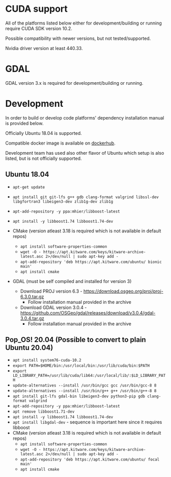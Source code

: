 # CUDA support

All of the platforms listed below either for development/building or running require CUDA SDK version 10.2.

Possible compatibility with newer versions, but not tested/supported.

Nvidia driver version at least 440.33.

# GDAL

GDAL version 3.x is required for development/building or running.

# Development

In order to build or develop code platforms' dependency installation manual is provided below.

Officially Ubuntu 18.04 is supported.

Compatible docker image is available on [dockerhub](https://hub.docker.com/repository/docker/cgialus/alus-devel).

Development team has used also other flavor of Ubuntu which setup is also listed, but is not officially supported.

## Ubuntu 18.04


* ``apt-get update``
* ``apt install git git-lfs g++ gdb clang-format valgrind libssl-dev libgfortran3 libeigen3-dev zlib1g-dev zlib1g``
* ``apt-add-repository -y ppa:mhier/libboost-latest``
* ``apt install -y libboost1.74 libboost1.74-dev``
* CMake (version atleast 3.18 is required which is not available in default repos)
  * ``apt install software-properties-common``
  * ``wget -O - https://apt.kitware.com/keys/kitware-archive-latest.asc 2>/dev/null | sudo apt-key add -``
  * ``apt-add-repository 'deb https://apt.kitware.com/ubuntu/ bionic main'``
  * ``apt install cmake``
  
* GDAL (must be self compiled and installed for version 3)
  * Download PROJ version 6.3 - https://download.osgeo.org/proj/proj-6.3.0.tar.gz
    * Follow installation manual provided in the archive
  * Download GDAL version 3.0.4 - https://github.com/OSGeo/gdal/releases/download/v3.0.4/gdal-3.0.4.tar.gz
    * Follow installation manual provided in the archive

## Pop_OS! 20.04 (Possible to convert to plain Ubuntu 20.04)

* ``apt install system76-cuda-10.2``
* ``export PATH=$HOME/bin:/usr/local/bin:/usr/lib/cuda/bin:$PATH``
* ``export LD_LIBRARY_PATH=/usr/lib/cuda/lib64:/usr/local/lib/:$LD_LIBRARY_PATH``
* ``update-alternatives --install /usr/bin/gcc gcc /usr/bin/gcc-8 8``
* ``update-alternatives --install /usr/bin/g++ g++ /usr/bin/g++-8 8``
* ``apt install git-lfs gdal-bin libeigen3-dev python3-pip gdb clang-format valgrind``
* ``apt-add-repository -y ppa:mhier/libboost-latest``
* ``apt remove libboost1.71-dev``
* ``apt install -y libboost1.74 libboost1.74-dev``
* ``apt install libgdal-dev`` - sequence is important here since it requires libboost
* CMake (version atleast 3.18 is required which is not available in default repos)
  * ``apt install software-properties-common``
  * ``wget -O - https://apt.kitware.com/keys/kitware-archive-latest.asc 2>/dev/null | sudo apt-key add -``
  * ``apt-add-repository 'deb https://apt.kitware.com/ubuntu/ focal main'``
  * ``apt install cmake``
